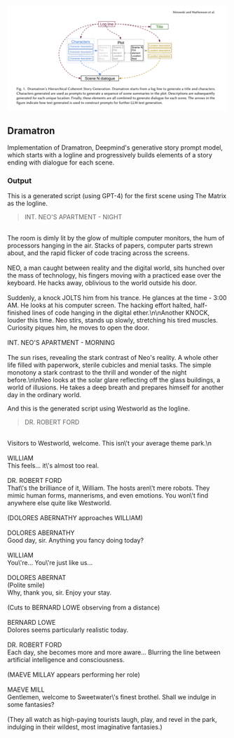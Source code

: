 <img src="./dramatron.png" width="500px" />

## Dramatron

Implementation of Dramatron, Deepmind's generative story prompt model, which starts with a logline and progressively builds elements of a story ending with dialogue for each scene.

### Output

This is a generated script (using GPT-4) for the first scene using The Matrix as the logline.

> INT. NEO'S APARTMENT - NIGHT
<br>
 The room is dimly lit by the glow of multiple computer monitors, the hum of processors hanging in the air. Stacks of papers, computer parts strewn about, and the rapid flicker of code tracing across the screens.
 <br>
 <br>
 NEO, a man caught between reality and the digital world, sits hunched over the mass of technology, his fingers moving with a practiced ease over the keyboard. He hacks away, oblivious to the world outside his door.
 <br>
 <br>
 Suddenly, a knock JOLTS him from his trance. He glances at the time - 3:00 AM. He looks at his computer screen. The hacking effort halted, half-finished lines of code hanging in the digital ether.\n\nAnother KNOCK, louder this time. Neo stirs, stands up slowly, stretching his tired muscles. Curiosity piques him, he moves to open the door.
 <br>
 <br>
 INT. NEO'S APARTMENT - MORNING
 <br>
 <br>
 The sun rises, revealing the stark contrast of Neo's reality. A whole other life filled with paperwork, sterile cubicles and menial tasks. The simple monotony a stark contrast to the thrill and wonder of the night before.\n\nNeo looks at the solar glare reflecting off the glass buildings, a world of illusions. He takes a deep breath and prepares himself for another day in the ordinary world.

And this is the generated script using Westworld as the logline.

> DR. ROBERT FORD
<br>
Visitors to Westworld, welcome. This isn\'t your average theme park.\n
<br>
<br>
WILLIAM
<br>
This feels... it\'s almost too real.
<br>
<br>
DR. ROBERT FORD
<br>
That\'s the brilliance of it, William. The hosts aren\'t mere robots. They mimic human forms, mannerisms, and even emotions. You won\'t find anywhere else quite like Westworld.
<br>
<br>
(DOLORES ABERNATHY approaches WILLIAM)
<br>
<br>
DOLORES ABERNATHY
<br>
Good day, sir. Anything you fancy doing today?
<br>
<br>
WILLIAM
<br>
You\'re... You\'re just like us...
<br>
<br>
DOLORES ABERNAT
<br>
(Polite smile)
<br>
Why, thank you, sir. Enjoy your stay.
<br>
<br>
(Cuts to BERNARD LOWE observing from a distance)
<br>
<br>
BERNARD LOWE
<br>
Dolores seems particularly realistic today.
<br>
<br>
DR. ROBERT FORD
<br>
Each day, she becomes more and more aware... Blurring the line between artificial intelligence and consciousness.
<br>
<br>
(MAEVE MILLAY appears performing her role)
<br>
<br>
MAEVE MILL
<br>
Gentlemen, welcome to Sweetwater\'s finest brothel. Shall we indulge in some fantasies?
<br>
<br>
(They all watch as high-paying tourists laugh, play, and revel in the park, indulging in their wildest, most imaginative fantasies.)

